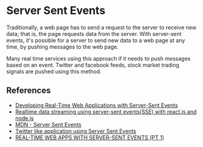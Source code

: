# Server Sent Events
Traditionally, a web page has to send a request to the server to receive new data; that is, the page requests data from the server. With server-sent events, it's possible for a server to send new data to a web page at any time, by pushing messages to the web page. 

Many real time services using this approach if it needs to push messages based on an event. Twitter and facebook feeds, stock market trading signals are pushed using this method. 

## References

- [Developing Real-Time Web Applications with Server-Sent Events](https://auth0.com/blog/developing-real-time-web-applications-with-server-sent-events/)
- [Realtime data streaming using server-sent events(SSE) with react.js and node.js](https://dev.to/techfortified/realtime-data-streaming-using-server-sent-eventssse-with-reactjs-and-nodejs-2aak)
- [MDN - Server Sent Events](https://developer.mozilla.org/en-US/docs/Web/API/Server-sent_events)
- [Twitter like application using Server Sent Events](https://hacks.mozilla.org/2011/06/a-wall-powered-by-eventsource-and-server-sent-events/)
- [REAL-TIME WEB APPS WITH SERVER-SENT EVENTS (PT 1)](https://blog.bayn.es/real-time-web-applications-with-server-sent-events-pt-1)